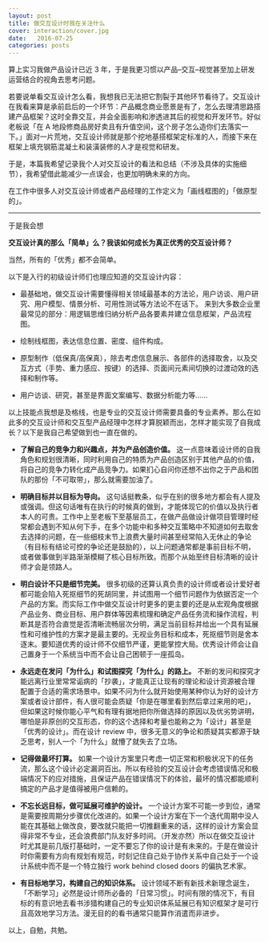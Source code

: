 ```yaml
---
layout: post
title: 做交互设计时我在关注什么
cover: interaction/cover.jpg
date:   2016-07-25
categories: posts
---
```




算上实习我做产品设计已近 3 年，于是我更习惯以产品–交互–视觉甚至加上研发运营结合的视角去思考问题。   

若要说单看交互设计怎么看，我想我已无法把它割裂于其他环节看待了。交互设计在我看来算是承前启后的一个环节：产品概念商业愿景是有了，怎么去理清思路搭建产品框架？这时全靠交互，并会全面影响和渗透进其后的视觉和开发环节。好似老板说「在 A 地段修商品房好卖且有升值空间，这个房子怎么造你们去落实一下。」面对一片荒地，交互设计师就是那个挖地基搭框架定标准的人，而接下来在框架上填充钢筋混凝土和装潢装修的人才是视觉和研发。   

于是，本篇我希望记录我个人对交互设计的看法和总结（不涉及具体的实施细节），我希望借此能减少一点误会，也更加明确未来的方向。   

在工作中很多人对交互设计师或者产品经理的工作定义为「画线框图的」「做原型的」。   

---

于是我会想      

**交互设计真的那么「简单」么？我该如何成长为真正优秀的交互设计师？**

当然，所有的「优秀」都不会简单。

以下是入行的初级设计师们也理应知道的交互设计内容：

- 最基础地，做交互设计需要懂得相关领域最基本的方法论，用户访谈、用户研究、用户模型、情景分析、可用性测试等方法论不在话下。
来到大多数企业里最常见的部分：用逻辑思维归纳分析产品各要素并建立信息框架，产品流程图。

- 绘制线框图，表达信息位置、密度、组件构成。

- 原型制作（低保真/高保真），除去考虑信息展示、各部件的选择取舍，以及交互方式（手势、重力感应、按键）的选择、页面间元素间切换的过渡动效的选择和制作等。

- 用户访谈、研究，甚至是界面文案编写、数据分析能力等……  

以上技能点我想是及格线，也是专业的交互设计师需要具备的专业素养。那么在如此多的交互设计师和交互型产品经理中怎样才算脱颖而出，怎样才能实现了自我成长？以下是我自己希望做到也一直在做的。  

- **了解自己的竞争力和兴趣点，并为产品创造价值。** 这一点意味着设计师的自我角色和规划很清晰，同时利用自己的特质为产品创造区别于其他产品的价值，将自己的竞争力转化成产品竞争力。如果扪心自问你还想不出你之于产品和团队的那份「不可取带」，那么就需要加油了。

- **明确目标并以目标为导向。** 这句话挺教条，似乎在别的很多地方都会有人提及或强调。但这句话唯有在执行的时候真的做到，才能体现它的价值以及执行者本人的可贵。工作中上至老板下至基层员工，在做产品做设计做项目管理时经常都会遇到不知从何下手，在多个功能中和多种交互策略中不知道如何去取舍去选择的问题，在一些细枝末节上浪费大量时间甚至经常陷入无休止的争论（有目标有结论可控的争论还是鼓励的），以上问题通常都是事前目标不明，或者做事做到半路渐渐模糊了核心目标所致。而那个从始至终目标清晰的设计师才会是领路人。

- **明白设计不只是细节完美。** 很多初级的还算认真负责的设计师或者设计爱好者都可能会陷入死抠细节的死胡同里，并试图用一个细节问题作为依据否定一个产品的方案。而实际工作中做交互设计时更多的更主要的还是从宏观角度根据产品业务、商业目标、用户群体等因素梳理和确定产品任务流和操作流程，判断其是否符合直觉是否清晰流畅层次分明，满足当前目标并给出一个具有延展性和可维护性的方案才是最主要的。无视业务目标和成本，死抠细节则是舍本逐末。要知道优秀的设计师不仅细节严谨，更能掌控大局。优秀设计师会让自己置身于一个系统当中而不会让自己困顿于一座孤岛。

- **永远走在发问「为什么」和试图探究「为什么」的路上。** 不断的发问和探究才能远离行业里常常诟病的「抄袭」，才能真正让现有的理论和设计资源被合理配置于合适的需求场景中。如果不问为什么就开始使用某种你认为好的设计方案或者设计部件，有人很可能会质疑「你是在哪里看到然后拿过来用的吧」，但如果这时候你能心平气和有理有据地把你所做选择的原因以及优劣势讲明，哪怕是非原创的交互形态，你的这个选择和考量也能称之为「设计」甚至是「优秀的设计」。而在设计 review 中，很多无意义的争论和质疑其实都源于缺乏思考，别人一个「为什么」就懵了就失去了立场。

- **记得做最坏打算。** 如果一个设计方案里只考虑一切正常和积极状况下的任务流，那么这个设计必定漏洞百出。所以有经验的交互设计会考虑错误情况和极端情况下的应对措施，且保证产品在错误情况下的体验，最坏的情况都能顺利搞定的产品才是值得被用户信赖的。  

- **不忘长远目标，做可延展可维护的设计。** 一个设计方案不可能一步到位，通常是需要按周期分步骤优化改进的。如果一个设计方案在下一个迭代周期中没人能在其基础上做改良，要改就只能把一切推翻重来的话，这样的设计方案会显得非常不专业，还会浪费部门队友好多时间。（开发亦然）所以在做交互设计时尤其是前几版打基础时，一定不要忘了你的设计是有未来的。于是在做设计时你需要有方向有规划有规范，时刻记住自己处于协作关系中自己处于一个设计系统中而不是一个特立独行 work behind closed doors 的偏执艺术家。

- **有目标地学习，构建自己的知识体系。** 设计领域不断有新技术新理念诞生，「不断学习」必然是设计师所必备的「日常习惯」。时间有限的情况下，有目标的有意识地去看书涉猎构建自己的专业知识体系延展已有知识框架才是可行且高效地学习方法。漫无目的的看书通常只能算作消遣而非进步。


以上，自勉，共勉。
